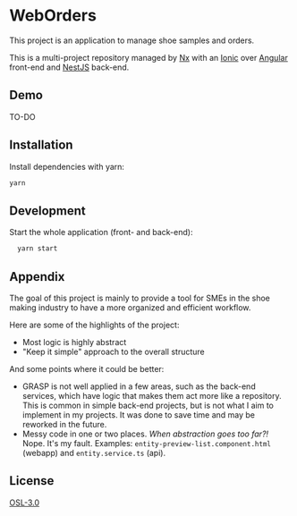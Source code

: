 
# WebOrders

This project is an application to manage shoe samples and orders.

This is a multi-project repository managed by [Nx](https://nx.dev) with an [Ionic](https://ionicframework.com/) over [Angular](https://angular.io/) front-end and [NestJS](https://nestjs.com/) back-end.

## Demo

TO-DO


## Installation

Install dependencies with yarn:
```bash
yarn
```
    
## Development

Start the whole application (front- and back-end):

```bash
  yarn start
```


## Appendix

The goal of this project is mainly to provide a tool for SMEs in the shoe making industry to have a more organized and efficient workflow.

Here are some of the highlights of the project:

* Most logic is highly abstract
* "Keep it simple" approach to the overall structure

And some points where it could be better:

* GRASP is not well applied in a few areas, such as the back-end services, which have logic that makes them act more like a repository. This is common in simple back-end projects, but is not what I aim to implement in my projects. It was done to save time and may be reworked in the future.
* Messy code in one or two places. *When abstraction goes too far?!* Nope. It's my fault. Examples: `entity-preview-list.component.html` (webapp) and `entity.service.ts` (api).

## License

[OSL-3.0](https://opensource.org/licenses/OSL-3.0)
